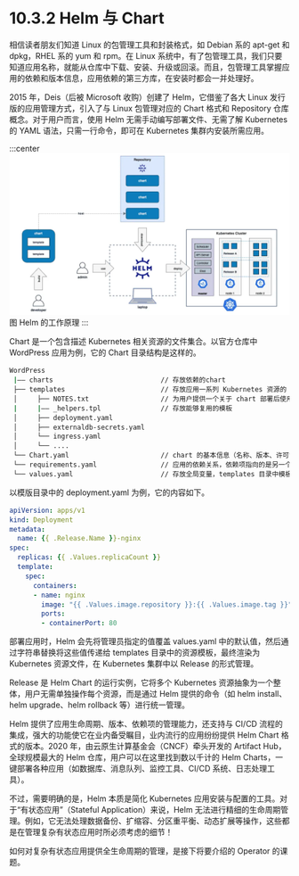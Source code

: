 # 10.3.2 Helm 与 Chart

相信读者朋友们知道 Linux 的包管理工具和封装格式，如 Debian 系的 apt-get 和 dpkg，RHEL 系的 yum 和 rpm。在 Linux 系统中，有了包管理工具，我们只要知道应用名称，就能从仓库中下载、安装、升级或回滚。而且，包管理工具掌握应用的依赖和版本信息，应用依赖的第三方库，在安装时都会一并处理好。

2015 年，Deis（后被 Microsoft 收购）创建了 Helm，它借鉴了各大 Linux 发行版的应用管理方式，引入了与 Linux 包管理对应的 Chart 格式和 Repository 仓库概念。对于用户而言，使用 Helm 无需手动编写部署文件、无需了解 Kubernetes 的 YAML 语法，只需一行命令，即可在 Kubernetes 集群内安装所需应用。

:::center
  ![](../assets/helm.webp)<br/>
  图 Helm 的工作原理
:::

Chart 是一个包含描述 Kubernetes 相关资源的文件集合。以官方仓库中 WordPress 应用为例，它的 Chart 目录结构是这样的。

```bash
WordPress
 |—— charts                           // 存放依赖的chart
 ├── templates                        // 存放应用一系列 Kubernetes 资源的 YAML 模板，通过渲染变量得到部署文件
 │     ├── NOTES.txt                  // 为用户提供一个关于 chart 部署后使用说明的文件
 |     |—— _helpers.tpl               // 存放能够复用的模板
 │     ├── deployment.yaml
 │     ├── externaldb-secrets.yaml
 │     └── ingress.yaml
 │     └── ....
 └── Chart.yaml                       // chart 的基本信息（名称、版本、许可证、自述、说明、图标，等等）
 └── requirements.yaml                // 应用的依赖关系，依赖项指向的是另一个应用的坐标（名称、版本、Repository 地址）
 └── values.yaml                      // 存放全局变量，templates 目录中模板文件中用到变量的值
```

以模版目录中的 deployment.yaml 为例，它的内容如下。

```yaml
apiVersion: apps/v1
kind: Deployment
metadata:
  name: {{ .Release.Name }}-nginx
spec:
  replicas: {{ .Values.replicaCount }}
  template:
    spec:
      containers:
      - name: nginx
        image: "{{ .Values.image.repository }}:{{ .Values.image.tag }}"
        ports:
        - containerPort: 80
```
部署应用时，Helm 会先将管理员指定的值覆盖 values.yaml 中的默认值，然后通过字符串替换将这些值传递给 templates 目录中的资源模板，最终渲染为 Kubernetes 资源文件，在 Kubernetes 集群中以 Release 的形式管理。

Release 是 Helm Chart 的运行实例，它将多个 Kubernetes 资源抽象为一个整体，用户无需单独操作每个资源，而是通过 Helm 提供的命令（如 helm install、helm upgrade、helm rollback 等）进行统一管理。


Helm 提供了应用生命周期、版本、依赖项的管理能力，还支持与 CI/CD 流程的集成，强大的功能使它在业内备受瞩目，业内流行的应用纷纷提供 Helm Chart 格式的版本。2020 年，由云原生计算基金会（CNCF）牵头开发的 Artifact Hub，全球规模最大的 Helm 仓库，用户可以在这里找到数以千计的 Helm Charts，一键部署各种应用（如数据库、消息队列、监控工具、CI/CD 系统、日志处理工具）。

不过，需要明确的是，Helm 本质是简化 Kubernetes 应用安装与配置的工具。对于“有状态应用”（Stateful Application）来说，Helm 无法进行精细的生命周期管理。例如，它无法处理数据备份、扩缩容、分区重平衡、动态扩展等操作，这些都是在管理复杂有状态应用时所必须考虑的细节！

如何对复杂有状态应用提供全生命周期的管理，是接下将要介绍的 Operator 的课题。


